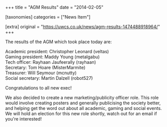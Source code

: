 +++
title = "AGM Results"
date = "2014-02-05"

[taxonomies]
categories = ["News Item"]

[extra]
original = "https://uwcs.co.uk/news/agm-results-1474488918964/"
+++

The results of the AGM which took place today are:

Academic president: Christopher Leonard (veltas)  
Gaming president: Maddy Young (metalgabu)  
Tech officer: Rayhaan Jaufeerally (rayhaan)  
Secretary: Tom Hoare (MisterMarmite)  
Treasurer: Will Seymour (mcnutty)  
Social secretary: Martin Dalzell (robot527)

Congratulations to all new exec\!

We also decided to create a new marketing/publicity officer role. This role would involve creating posters and generally publicising the society better, and helping get the word out about all academic, gaming and social events. We will hold an election for this new role shortly, watch out for an email if you're interested\!

